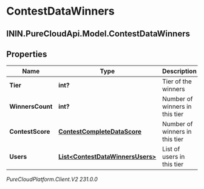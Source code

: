 # ContestDataWinners

## ININ.PureCloudApi.Model.ContestDataWinners

## Properties

|Name | Type | Description | Notes|
|------------ | ------------- | ------------- | -------------|
| **Tier** | **int?** | Tier of the winners | [optional] |
| **WinnersCount** | **int?** | Number of winners in this tier | [optional] |
| **ContestScore** | [**ContestCompleteDataScore**](ContestCompleteDataScore) | Number of winners in this tier | [optional] |
| **Users** | [**List&lt;ContestDataWinnersUsers&gt;**](ContestDataWinnersUsers) | List of users in this tier | [optional] |



_PureCloudPlatform.Client.V2 231.0.0_
